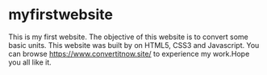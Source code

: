 # myfirstwebsite
This is my first website. The objective of this website is to convert some basic units.
This website was built by on HTML5, CSS3 and Javascript.
You can browse https://www.convertitnow.site/ to experience my work.Hope you all like it.

